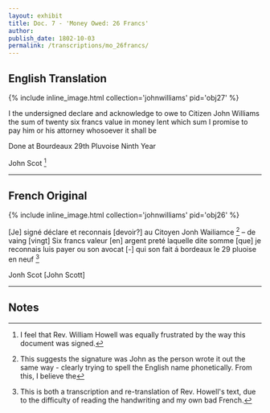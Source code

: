 ```yaml
---
layout: exhibit
title: Doc. 7 - 'Money Owed: 26 Francs'
author:
publish_date: 1802-10-03
permalink: /transcriptions/mo_26francs/
---
```


## English Translation

{% include inline_image.html collection='johnwilliams' pid='obj27' %}

I the undersigned declare and acknowledge to owe to Citizen John Williams the sum of twenty six francs value in money lent which sum I promise to pay him or his attorney whosoever it shall be

Done at Bourdeaux 29th Pluvoise Ninth Year

John Scot [^1]

---

## French Original

{% include inline_image.html collection='johnwilliams' pid='obj26' %}

[Je] signé déclare et reconnais [devoir?] au Citoyen Jonh Wailiamce [^2] – de vaing [vingt] Six francs valeur [en] argent preté laquelle dite somme [que] je reconnais luis payer ou son avocat [-] qui son fait á bordeaux le 29 pluoise en neuf [^3]

Jonh Scot [John Scott]

---

## Notes

[^1]: I feel that Rev. William Howell was equally frustrated by the way this document was signed.

[^2]: This suggests the signature was John as the person wrote it out the same way - clearly trying to spell the English name phonetically. From this, I believe the

[^3]: This is both a transcription and re-translation of Rev. Howell's text, due to the difficulty of reading the handwriting and my own bad French.
